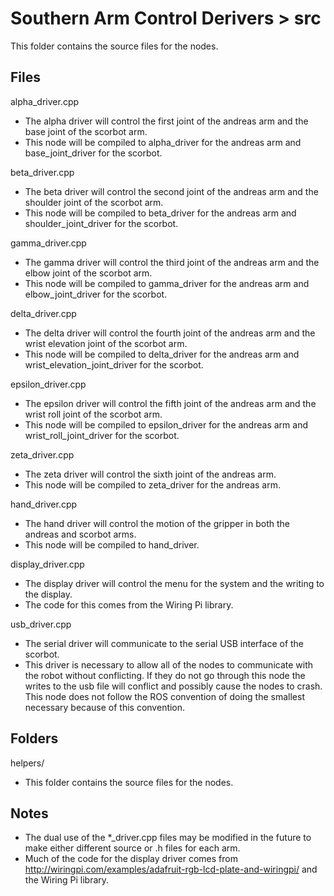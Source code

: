 # Southern Arm Control Derivers > src

This folder contains the source files for the nodes.

## Files
alpha_driver.cpp
* The alpha driver will control the first joint of the andreas arm and the base joint of the scorbot arm.
* This node will be compiled to alpha_driver for the andreas arm and base_joint_driver for the scorbot.

beta_driver.cpp
* The beta driver will control the second joint of the andreas arm and the shoulder joint of the scorbot arm.
* This node will be compiled to beta_driver for the andreas arm and shoulder_joint_driver for the scorbot.

gamma_driver.cpp
* The gamma driver will control the third joint of the andreas arm and the elbow joint of the scorbot arm.
* This node will be compiled to gamma_driver for the andreas arm and elbow_joint_driver for the scorbot.

delta_driver.cpp
* The delta driver will control the fourth joint of the andreas arm and the wrist elevation joint of the scorbot arm.
* This node will be compiled to delta_driver for the andreas arm and wrist_elevation_joint_driver for the scorbot.

epsilon_driver.cpp
* The epsilon driver will control the fifth joint of the andreas arm and the wrist roll joint of the scorbot arm.
* This node will be compiled to epsilon_driver for the andreas arm and wrist_roll_joint_driver for the scorbot.

zeta_driver.cpp
* The zeta driver will control the sixth joint of the andreas arm.
* This node will be compiled to zeta_driver for the andreas arm.

hand_driver.cpp
* The hand driver will control the motion of the gripper in both the andreas and scorbot arms.
* This node will be compiled to hand_driver.

display_driver.cpp
* The display driver will control the menu for the system and the writing to the display.
* The code for this comes from the Wiring Pi library.

usb_driver.cpp
* The serial driver will communicate to the serial USB interface of the scorbot.
* This driver is necessary to allow all of the nodes to communicate with the robot without conflicting. If they do not go through this node the writes to the usb file will conflict and possibly cause the nodes to crash. This node does not follow the ROS convention of doing the smallest necessary because of this convention.

## Folders
helpers/
* This folder contains the source files for the nodes.

## Notes
* The dual use of the *_driver.cpp files may be modified in the future to make either different source or .h files for each arm.
* Much of the code for the display driver comes from http://wiringpi.com/examples/adafruit-rgb-lcd-plate-and-wiringpi/ and the Wiring Pi library.
